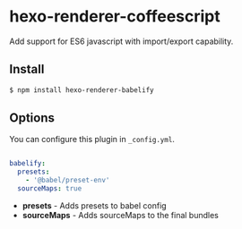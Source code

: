 # hexo-renderer-coffeescript

Add support for ES6 javascript with import/export capability.

## Install

``` bash
$ npm install hexo-renderer-babelify
```

## Options

You can configure this plugin in `_config.yml`.

``` yaml

babelify:
  presets:
    - '@babel/preset-env'
  sourceMaps: true
```

- **presets** - Adds presets to babel config
- **sourceMaps** - Adds sourceMaps to the final bundles
